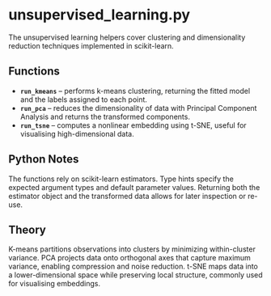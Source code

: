 # unsupervised_learning.py

The unsupervised learning helpers cover clustering and dimensionality reduction techniques implemented in scikit-learn.

## Functions

- **`run_kmeans`** – performs k-means clustering, returning the fitted model and the labels assigned to each point.
- **`run_pca`** – reduces the dimensionality of data with Principal Component Analysis and returns the transformed
  components.
- **`run_tsne`** – computes a nonlinear embedding using t-SNE, useful for visualising high-dimensional data.

## Python Notes

The functions rely on scikit-learn estimators. Type hints specify the expected argument types and default parameter
values. Returning both the estimator object and the transformed data allows for later inspection or re-use.

## Theory

K-means partitions observations into clusters by minimizing within-cluster variance. PCA projects data onto orthogonal
axes that capture maximum variance, enabling compression and noise reduction. t-SNE maps data into a lower-dimensional
space while preserving local structure, commonly used for visualising embeddings.
